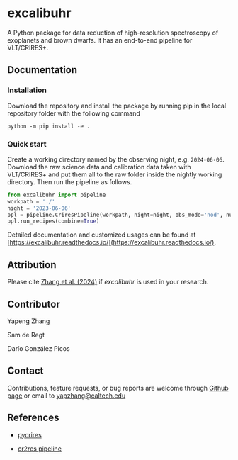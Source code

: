 # excalibuhr

A Python package for data reduction of high-resolution spectroscopy of exoplanets and brown dwarfs. It has an end-to-end pipeline for VLT/CRIRES+.

## Documentation

### Installation

Download the repository and install the package by running pip in the local repository folder with the following command

``` shell
python -m pip install -e .
``` 

### Quick start

Create a working directory named by the observing night, e.g. `2024-06-06`. Download the raw science data and calibration data taken with VLT/CRIRES+ and put them all to the raw folder inside the nightly working directory. Then run the pipeline as follows.

``` python
from excalibuhr import pipeline
workpath = './'
night = '2023-06-06'
ppl = pipeline.CriresPipeline(workpath, night=night, obs_mode='nod', num_processes=4)
ppl.run_recipes(combine=True)
```

Detailed documentation and customized usages can be found at [https://excalibuhr.readthedocs.io/](https://excalibuhr.readthedocs.io/).

## Attribution

Please cite [Zhang et al. (2024)](http://arxiv.org/abs/2409.16660) if *excalibuhr* is used in your research.

## Contributor

Yapeng Zhang

Sam de Regt

Darío González Picos


## Contact

Contributions, feature requests, or bug reports are welcome through [Github page](https://github.com/yapenzhang/excalibuhr) or email to yapzhang@caltech.edu 

## References

* [pycrires](https://github.com/tomasstolker/pycrires)

* [cr2res pipeline](https://www.eso.org/sci/software/pipelines/cr2res/cr2res-pipe-recipes.html)


